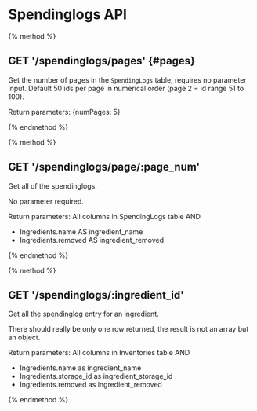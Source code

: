 # Spendinglogs API

{% method %}
## GET '/spendinglogs/pages' {#pages}

Get the number of pages in the `SpendingLogs` table, requires no parameter input. Default 50 ids per page in numerical order (page 2 = id range 51 to 100).

Return parameters:
{numPages: 5}

{% endmethod %}

{% method %}
## GET '/spendinglogs/page/:page_num'

Get all of the spendinglogs.

No parameter required.

Return parameters:
All columns in SpendingLogs table AND
- Ingredients.name AS ingredient_name
- Ingredients.removed AS ingredient_removed

{% endmethod %}

{% method %}
## GET '/spendinglogs/:ingredient_id'

Get all the spendinglog entry for an ingredient.

There should really be only one row returned, the result is not an array but an object.

Return parameters:
All columns in Inventories table AND
- Ingredients.name as ingredient_name
- Ingredients.storage_id as ingredient_storage_id
- Ingredients.removed as ingredient_removed

{% endmethod %}